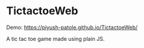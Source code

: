 # TictactoeWeb

Demo: https://piyush-patole.github.io/TictactoeWeb/

A tic tac toe game made using plain JS.
